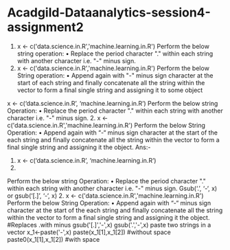 # Acadgild-Dataanalytics-session4-assignment2
1. x <- c('data.science.in.R','machine.learning.in.R') 
Perform the below string operation: 
• Replace the period character "." within each string with another character 
i.e. "-" minus sign. 
2. x <- c('data.science.in.R','machine.learning.in.R') 
Perform the below String operation: 
• Append again with "-" minus sign character at the start of each string and finally concatenate all the string within the vector to form a final single string and assigning it to some object 

x <- c(‘data.science.in.R’, ‘machine.learning.in.R’) Perform the below string Operation: • Replace the period character "." within each string with another character i.e. "-" minus sign. 2. x <- c('data.science.in.R','machine.learning.in.R') Perform the below String Operation: • Append again with “-“ minus sign character at the start of the each string and finally concatenate all the string within the vector to form a final single string and assigning it the object.
Ans:-
1.	 x <- c(‘data.science.in.R’, ‘machine.learning.in.R’)
2.	
Perform the below string Operation: • Replace the period character "." within each string with another character i.e. "-" minus sign. Gsub(‘\.’, ‘-‘, x) or gsub(‘[.]’, ‘-‘, x) 2. x <- c('data.science.in.R','machine.learning.in.R') Perform the below String Operation: • Append again with “-“ minus sign character at the start of the each string and finally concatenate all the string within the vector to form a final single string and assigning it the object. #Replaces .with minus gsub('[.]','-',x) gsub('\.','-',x)
paste two strings in a vector
x_1<-paste('-',x) paste(x_1[1],x_1[2]) #without space paste0(x_1[1],x_1[2]) #with space
